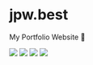 # jpw.best

My Portfolio Website 🌌

![](https://github.com/r1/jpw.best/blob/master/preview/1.png)
![](https://github.com/r1/jpw.best/blob/master/preview/2.png)
![](https://github.com/r1/jpw.best/blob/master/preview/3.png)
![](https://github.com/r1/jpw.best/blob/master/preview/4.png)
